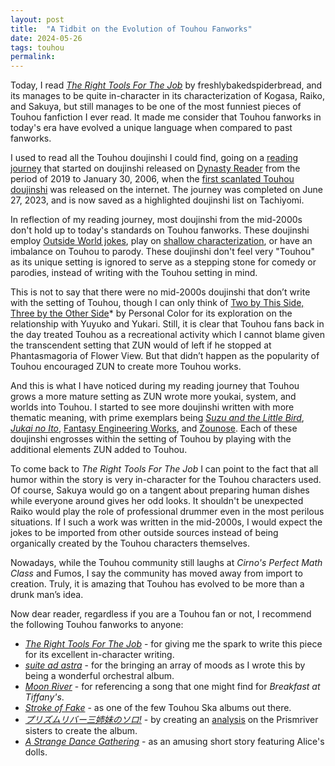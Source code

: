 ```yaml
---
layout: post
title:  "A Tidbit on the Evolution of Touhou Fanworks"
date: 2024-05-26
tags: touhou
permalink: 
---
```

Today, I read [*The Right Tools For The Job*](https://archiveofourown.org/works/43380529?view_full_work=true) by freshlybakedspiderbread, and its manages to be quite in-character in its characterization of Kogasa, Raiko, and Sakuya, but still manages to be one of the most funniest pieces of Touhou fanfiction I ever read. It made me consider that Touhou fanworks in today's era have evolved a unique language when compared to past fanworks.

I used to read all the Touhou doujinshi I could find, going on a [reading journey](https://ayearofreadingtheworld.com/thelist/) that started on doujinshi released on [Dynasty Reader](https://dynasty-scans.com/doujins/touhou_project) from the period of 2019 to January 30, 2006, when the [first scanlated Touhou doujinshi](https://dynasty-scans.com/chapters/its_not_a_dream) was released on the internet. The journey was completed on June 27, 2023, and is now saved as a highlighted doujinshi list on Tachiyomi.

In reflection of my reading journey, most doujinshi from the mid-2000s don't hold up to today's standards on Touhou fanworks. These doujinshi employ [Outside World jokes](https://scarlet.nsk.sh/book/org-16699), play on [shallow characterization](https://scarlet.nsk.sh/book/org-371808), or have an imbalance on Touhou to parody. These doujinshi don't feel very "Touhou" as its unique setting is ignored to serve as a stepping stone for comedy or parodies, instead of writing with the Touhou setting in mind.

This is not to say that there were no mid-2000s doujinshi that don’t write with the setting of Touhou, though I can only think of [Two by This Side, Three by the Other Side](https://scarlet.nsk.sh/book/md-8c4423d2-e676-4ff7-8a46-b5e00970d8cb)* by Personal Color for its exploration on the relationship with Yuyuko and Yukari. Still, it is clear that Touhou fans back in the day treated Touhou as a recreational activity which I cannot blame given the transcendent setting that ZUN would of left if he stopped at Phantasmagoria of Flower View. But that didn’t happen as the popularity of Touhou encouraged ZUN to create more Touhou works.

And this is what I have noticed during my reading journey that Touhou grows a more mature setting as ZUN wrote more youkai, system, and worlds into Touhou. I started to see more doujinshi written with more thematic meaning,  with prime exemplars being [*Suzu and the Little Bird*](https://scarlet.nsk.sh/book/org-303532), [*Jukai no Ito*](https://scarlet.nsk.sh/book/org-305719), [Fantasy Engineering Works](https://scarlet.nsk.sh/?q=artist:fantasy_engineering_works), and [Zounose](https://scarlet.nsk.sh/?q=artist:zounose). Each of these doujinshi engrosses within the setting of Touhou by playing with the additional elements ZUN added to Touhou.

To come back to *The Right Tools For The Job* I can point to the fact that all humor within the story is very in-character for the Touhou characters used. Of course, Sakuya would go on a tangent about preparing human dishes while everyone around gives her odd looks. It shouldn't be unexpected Raiko would play the role of professional drummer even in the most perilous situations. If I such a work was written in the mid-2000s, I would expect the jokes to be imported from other outside sources instead of being organically created by the Touhou characters themselves.

Nowadays, while the Touhou community still laughs at *Cirno's Perfect Math Class* and Fumos, I say the community has moved away from import to creation. Truly, it is amazing that Touhou has evolved to be more than a drunk man’s idea.

Now dear reader, regardless if you are a Touhou fan or not, I recommend the following Touhou fanworks to anyone:

- [*The Right Tools For The Job*](https://archiveofourown.org/works/43380529?view_full_work=true) - for giving me the spark to write this piece for its excellent in-character writing.
- [*suite ad astra*](https://crescentia.bandcamp.com/album/suite-ad-astra) - for the bringing an array of moods as I wrote this by being a wonderful orchestral album.
- [*Moon River*](https://www.reddit.com/r/touhou/comments/eol6d1/i_just_finished_typesetting_my_favorite_doujin/) - for referencing a song that one might find for *Breakfast at Tiffany's*.
- [*Stroke of Fake*](https://www.youtube.com/watch?v=iX7nsZn9k8Q) - as one of the few Touhou Ska albums out there.
- [*プリズムリバー三姉妹のソロ!*](https://www.youtube.com/watch?v=50HLMUWAdaw) - by creating an [analysis](https://note.com/yuki_02010/n/nc766fe2e4128) on the Prismriver sisters to create the album.
- [*A Strange Dance Gathering*](https://scarlet.nsk.sh/book/org-1130662) - as an amusing short story featuring Alice's dolls.
